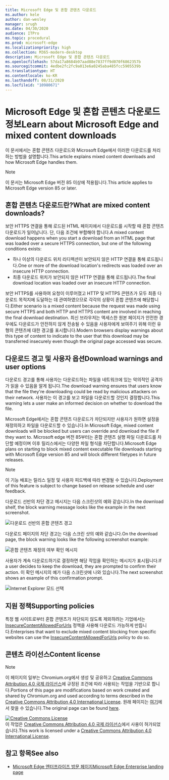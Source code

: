 ```yaml
---
title: Microsoft Edge 및 혼합 콘텐츠 다운로드
ms.author: kele
author: dan-wesley
manager: srugh
ms.date: 04/30/2020
audience: ITPro
ms.topic: procedural
ms.prod: microsoft-edge
ms.localizationpriority: high
ms.collection: M365-modern-desktop
description: Microsoft Edge 및 혼합 콘텐츠 다운로드
ms.openlocfilehash: 57da17a8684b97aad88e7837ff9d070f6862357b
ms.sourcegitcommit: 4edbe2fc2fc9a013e6a0245aba485fcc5905539b
ms.translationtype: HT
ms.contentlocale: ko-KR
ms.lasthandoff: 08/31/2020
ms.locfileid: "10980671"
---
```

# <span data-ttu-id="bb2a3-103">Microsoft Edge 및 혼합 콘텐츠 다운로드 정보</span><span class="sxs-lookup"><span data-stu-id="bb2a3-103">Learn about Microsoft Edge and mixed content downloads</span></span>

<span data-ttu-id="bb2a3-104">이 문서에서는 혼합 콘텐츠 다운로드와 Microsoft Edge에서 이러한 다운로드를 처리하는 방법을 설명합니다.</span><span class="sxs-lookup"><span data-stu-id="bb2a3-104">This article explains mixed content downloads and how Microsoft Edge handles them.</span></span>

>[!NOTE]
><span data-ttu-id="bb2a3-105">이 문서는 Microsoft Edge 버전 85 이상에 적용됩니다.</span><span class="sxs-lookup"><span data-stu-id="bb2a3-105">This article applies to Microsoft Edge version 85 or later.</span></span>

## <span data-ttu-id="bb2a3-106">혼합 콘텐츠 다운로드란?</span><span class="sxs-lookup"><span data-stu-id="bb2a3-106">What are mixed content downloads?</span></span>

<span data-ttu-id="bb2a3-107">보안 HTTPS 연결을 통해 로드된 HTML 페이지에서 다운로드를 시작할 때 혼합 콘텐츠 다운로드가 일어납니다. 단, 다음 조건에 부합해야 합니다.</span><span class="sxs-lookup"><span data-stu-id="bb2a3-107">A mixed content download happens when you start a download from an HTML page that was loaded over a secure HTTPS connection, but one of the following conditions exists:</span></span>

- <span data-ttu-id="bb2a3-108">하나 이상의 다운로드 위치 리디렉션이 보안되지 않은 HTTP 연결을 통해 로드됩니다.</span><span class="sxs-lookup"><span data-stu-id="bb2a3-108">One or more of the download location's redirects was loaded over an insecure HTTP connection.</span></span>
- <span data-ttu-id="bb2a3-109">최종 다운로드 위치가 보안되지 않은 HTTP 연결을 통해 로드됩니다.</span><span class="sxs-lookup"><span data-stu-id="bb2a3-109">The final download location was loaded over an insecure HTTP connection.</span></span>

<span data-ttu-id="bb2a3-110">보안 HTTPS를 사용하여 요청이 이루어졌고 HTTP 및 HTTPS 콘텐츠가 모두 최종 다운로드 목적지에 도달하는 데 관여하였으므로 각각의 상황이 혼합 콘텐츠에 해당합니다.</span><span class="sxs-lookup"><span data-stu-id="bb2a3-110">Either scenario is a mixed content because the request was made using secure HTTPS and both HTTP and HTTPS content are involved in reaching the final download destination.</span></span> <span data-ttu-id="bb2a3-111">최신 브라우저는 액세스한 원본 페이지가 안전한 경우에도 다운로드가 안전하지 않게 전송될 수 있음을 사용자에게 보여주기 위해 이런 유형의 콘텐츠에 대한 경고를 표시합니다.</span><span class="sxs-lookup"><span data-stu-id="bb2a3-111">Modern browsers display warnings about this type of content to indicate to the user that this download may be transferred insecurely even though the original page accessed was secure.</span></span>

## <span data-ttu-id="bb2a3-112">다운로드 경고 및 사용자 옵션</span><span class="sxs-lookup"><span data-stu-id="bb2a3-112">Download warnings and user options</span></span>

<span data-ttu-id="bb2a3-113">다운로드 경고를 통해 사용자는 다운로드하는 파일을 네트워크에 있는 악의적인 공격자가 읽을 수 있음을 알게 됩니다.</span><span class="sxs-lookup"><span data-stu-id="bb2a3-113">The download warning ensures that users know that the file they're downloading could be read by malicious attackers on their network.</span></span> <span data-ttu-id="bb2a3-114">사용자는 이 경고를 보고 파일을 다운로드할 것인지 결정합니다.</span><span class="sxs-lookup"><span data-stu-id="bb2a3-114">This warning lets a user make an informed decision on whether to download the file.</span></span>

<span data-ttu-id="bb2a3-115">Microsoft Edge에서는 혼합 콘텐츠 다운로드가 차단되지만 사용자가 원하면 설정을 재정의하고 파일을 다운로드할 수 있습니다.</span><span class="sxs-lookup"><span data-stu-id="bb2a3-115">In Microsoft Edge, mixed content downloads will be blocked but users can override and download the file if they want to.</span></span> <span data-ttu-id="bb2a3-116">Microsoft edge 버전 85부터는 혼합 콘텐츠 실행 파일 다운로드를 차단할 예정이며 이후 릴리스에서는 다양한 파일 형식을 차단합니다.</span><span class="sxs-lookup"><span data-stu-id="bb2a3-116">Microsoft Edge plans on starting to block mixed content executable file downloads starting with Microsoft Edge version 85 and will block different filetypes in future releases.</span></span>

> [!NOTE]
> <span data-ttu-id="bb2a3-117">이 기능 배포는 릴리스 일정 및 사용자 피드백에 따라 변경될 수 있습니다.</span><span class="sxs-lookup"><span data-stu-id="bb2a3-117">Deployment of this feature is subject to change based on release schedule and user feedback.</span></span>

<!-- The schedule of the block for different filetypes is to be determined and may be impacted by usage data and user feedback. -->

<span data-ttu-id="bb2a3-118">다운로드 선반의 차단 경고 메시지는 다음 스크린샷의 예와 같습니다.</span><span class="sxs-lookup"><span data-stu-id="bb2a3-118">In the download shelf, the block warning message looks like the example in the next screenshot.</span></span>

 ![다운로드 선반의 혼합 콘텐츠 경고](./media/edge-learnmore-mixed-content-downloads/edge-mixed-content-download-tray-warning.png)

<span data-ttu-id="bb2a3-120">다운로드 페이지의 차단 경고는 다음 스크린 샷의 예와 같습니다.</span><span class="sxs-lookup"><span data-stu-id="bb2a3-120">On the download page, the block warning looks like the following screenshot example:</span></span>

 ![혼합 콘텐츠 재정의 여부 확인 메시지](./media/edge-learnmore-mixed-content-downloads/edge-mixed-content-download-page-warning.png)

<span data-ttu-id="bb2a3-122">사용자가 계속 다운로드하기로 결정하면 해당 작업을 확인하는 메시지가 표시됩니다.</span><span class="sxs-lookup"><span data-stu-id="bb2a3-122">If a user decides to keep the download, they are prompted to confirm their action.</span></span> <span data-ttu-id="bb2a3-123">이 확인 메시지의 예가 다음 스크린샷에 나와 있습니다.</span><span class="sxs-lookup"><span data-stu-id="bb2a3-123">The next screenshot shows an example of this confirmation prompt.</span></span>

 ![Internet Explorer 모드 선택](./media/edge-learnmore-mixed-content-downloads/edge-mixed-content-download-override.png)

## <span data-ttu-id="bb2a3-125">지원 정책</span><span class="sxs-lookup"><span data-stu-id="bb2a3-125">Supporting policies</span></span>

<span data-ttu-id="bb2a3-126">특정 웹 사이트로부터 혼합 콘텐츠가 차단되지 않도록 제외하려는 기업에서는 [InsecureContentAllowedForUrls](https://docs.microsoft.com/deployedge/microsoft-edge-policies#insecurecontentallowedforurls) 정책을 사용해 다운로드 가능하게 만듭니다.</span><span class="sxs-lookup"><span data-stu-id="bb2a3-126">Enterprises that want to exclude mixed content blocking from specific websites can use the [InsecureContentAllowedForUrls](https://docs.microsoft.com/deployedge/microsoft-edge-policies#insecurecontentallowedforurls) policy to do so.</span></span>

## <span data-ttu-id="bb2a3-127">콘텐츠 라이선스</span><span class="sxs-lookup"><span data-stu-id="bb2a3-127">Content license</span></span>

> [!NOTE]
> <span data-ttu-id="bb2a3-128">이 페이지의 일부는 Chromium.org에서 생성 및 공유하고 [Creative Commons Attribution 4.0 국제 라이선스](http://creativecommons.org/licenses/by/4.0/)에 규정된 조건에 따라 사용되는 작업을 기반으로 합니다.</span><span class="sxs-lookup"><span data-stu-id="bb2a3-128">Portions of this page are modifications based on work created and shared by Chromium.org and used according to terms described in the [Creative Commons Attribution 4.0 International License](http://creativecommons.org/licenses/by/4.0/).</span></span> <span data-ttu-id="bb2a3-129">원래 페이지는 [여기](https://developers.google.com/web/fundamentals/security/prevent-mixed-content/what-is-mixed-content)에서 찾을 수 있습니다.</span><span class="sxs-lookup"><span data-stu-id="bb2a3-129">The original page can be found [here](https://developers.google.com/web/fundamentals/security/prevent-mixed-content/what-is-mixed-content).</span></span>
  
<a rel="license" href="http://creativecommons.org/licenses/by/4.0/"><img alt="Creative Commons License" style="border-width:0" src="https://i.creativecommons.org/l/by/4.0/88x31.png" /></a><br /><span data-ttu-id="bb2a3-130">이 작업은 <a rel="license" href="http://creativecommons.org/licenses/by/4.0/">Creative Commons Attribution 4.0 국제 라이선스</a>에서 사용이 허가되었습니다.</span><span class="sxs-lookup"><span data-stu-id="bb2a3-130">This work is licensed under a <a rel="license" href="http://creativecommons.org/licenses/by/4.0/">Creative Commons Attribution 4.0 International License</a>.</span></span>

## <span data-ttu-id="bb2a3-131">참고 항목</span><span class="sxs-lookup"><span data-stu-id="bb2a3-131">See also</span></span>

- [<span data-ttu-id="bb2a3-132">Microsoft Edge 엔터프라이즈 방문 페이지</span><span class="sxs-lookup"><span data-stu-id="bb2a3-132">Microsoft Edge Enterprise landing page</span></span>](https://aka.ms/EdgeEnterprise)
